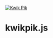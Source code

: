 [![Kwik Pik](https://drive.google.com/uc?id=1RKi_LSKqBJfFQWKt_A8TC8BSono2dLhx&export=view)](https://kwikpik.io)


kwikpik.js
===============================================================